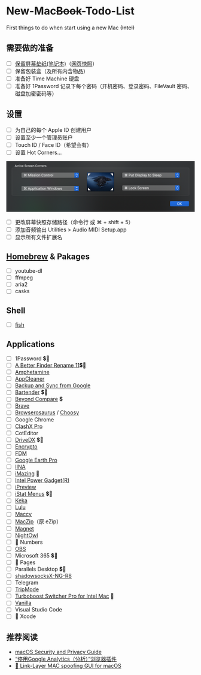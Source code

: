 # New-Mac<del>Book</del>-Todo-List
First things to do when start using a new Mac <del>(Intel)</del>

## 需要做的准备
- [ ] [保留屏幕垫纸(笔记本)](https://www.ifanr.com/574157)（[网页快照](https://web.archive.org/web/20180605044725/https://www.ifanr.com/574157)）
- [ ]	保留包装盒（及所有内含物品）
- [ ] 准备好 Time Machine 硬盘
- [ ]	准备好 1Password 记录下每个密码（开机密码、登录密码、FileVault 密码、磁盘加密密码等）

## 设置
- [ ] 为自己的每个 Apple ID 创建用户
- [ ] 设置至少一个管理员账户
- [ ] Touch ID / Face ID（希望会有）
- [ ] 设置 Hot Corners...
<img src="images/Screen_Shot_2020-11-28_at_12.50.27_AM.png" width="694" >

- [ ] 更改屏幕快照存储路径（命令行 或 ⌘ + shift + 5）
- [ ] 添加音频输出 Utilities > Audio MIDI Setup.app
- [ ] 显示所有文件扩展名

## [Homebrew](https://brew.sh) & Pakages
- [ ] youtube-dl
- [ ] ffmpeg
- [ ] aria2
- [ ] casks

## Shell
- [ ] [fish](https://fishshell.com/)

## Applications
- [ ]	1Password 💲🔑
- [ ] [A Better Finder Rename 11](https://www.publicspace.net/ABetterFinderRename/index.html)💲🔑
- [ ]	[Amphetamine](https://apps.apple.com/us/app/amphetamine/id937984704?mt=12) 
- [ ] [AppCleaner](https://freemacsoft.net/appcleaner/)
- [ ] [Backup and Sync from Google](https://photos.google.com/apps)
- [ ]	[Bartender](https://www.macbartender.com/) 💲🔑
- [ ] [Beyond Compare](https://www.scootersoftware.com/) 💲
- [ ] [Brave](https://brave.com/download/)
- [ ]	[Browserosaurus](https://browserosaurus.com/) / [Choosy](https://www.choosyosx.com)
- [ ]	Google Chrome
- [ ] [ClashX Pro](https://github.com/yichengchen/clashX)
- [ ]	CotEditor
- [ ]	[DriveDX](https://binaryfruit.com/drivedx) 💲🔑
- [ ]	[Encrypto](https://apps.apple.com/cn/app/encrypto-secure-your-files/id935235287?l=en&mt=12) 
- [ ]	[FDM](https://www.freedownloadmanager.org/download-fdm-for-mac.htm)
- [ ]	[Google Earth Pro](https://www.google.com/earth/versions/#earth-pro)
- [ ]	[IINA](https://iina.io/)
- [ ]	[iMazing](https://imazing.com/) 🔑
- [ ]	[Intel Power Gadget(R)](https://software.intel.com/en-us/articles/intel-power-gadget)
- [ ]	[iPreview](https://findergg.com)
- [ ]	[iStat Menus](https://bjango.com/mac/istatmenus/) 💲🔑
- [ ]	[Keka](https://www.keka.io/)
- [ ]	[Lulu](https://www.objective-see.com/products/lulu.html)
- [ ]	[Maccy](https://maccy.app)
- [ ]	[MacZip](https://ezip.awehunt.com/?locale=zh-CN)（原 eZip）
- [ ]	[Magnet](https://apps.apple.com/us/app/magnet/id441258766?mt=12)
- [ ]	[NightOwl](https://nightowl.kramser.xyz/)
- [ ]	 Numbers
- [ ]	[OBS](https://obsproject.com/)
- [ ]	Microsoft 365 💲🔑
- [ ]	 Pages
- [ ]	Parallels Desktop 💲🔑
- [ ]	[shadowsocksX-NG-R8](https://github.com/qinyuhang/ShadowsocksX-NG-R/releases)
- [ ]	Telegram
- [ ]	[TripMode](https://tripmode.ch)
- [ ]	[Turboboost Switcher Pro for Intel Mac](https://gumroad.com/l/YeBQUF) 🔑
- [ ]	[Vanilla](https://matthewpalmer.net/vanilla/)
- [ ]	Visual Studio Code
- [ ]	 Xcode 

## 推荐阅读
* [macOS Security and Privacy Guide](https://github.com/drduh/macOS-Security-and-Privacy-Guide#verifying-installation-integrity)
* [“停用Google Analytics（分析）”浏览器插件](https://tools.google.com/dlpage/gaoptout)
* [🔗 Link-Layer MAC spoofing GUI for macOS](https://github.com/halo/LinkLiar/)

